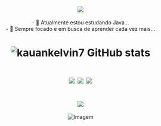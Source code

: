 
<h1 align="center">
<img src="https://readme-typing-svg.herokuapp.com/?font=Righteous&size=35&center=true&vCenter=true&width=500&height=70&duration=4000&lines=Olá!+👋;+Me+chamo+Kauan!;" />
</h1>

<div  align="center" >
  - 🔭 Atualmente estou estudando Java...
  <br>
- 🌱 Sempre focado e em busca de aprender cada vez mais...
</div>
  <h1 align="center">

 ![kauankelvin7 GitHub stats](https://github-readme-stats.vercel.app/api?username=kauankelvin7&show_icons=true&theme=gotham)

</div>
  <h1 align="center">
  <a href="https://www.instagram.com/kauan_kelvin45" target="_blank"><img src="https://img.shields.io/badge/-Instagram-%23E4405F?style=for-the-badge&logo=instagram&logoColor=white" target="_blank"></a>
  <a href = "mailto:kelvinkauan722@gmail.com"><img src="https://img.shields.io/badge/-Gmail-%23333?style=for-the-badge&logo=gmail&logoColor=white" target="_blank"></a>
  <a href="https://www.linkedin.com/in/kauan-kelvin-9069602a5?utm_source=share&utm_campaign=share_via&utm_content=profile&utm_medium=android_app" target="_blank"><img src="https://img.shields.io/badge/-LinkedIn-%230077B5?style=for-the-badge&logo=linkedin&logoColor=white" target="_blank"></a> 
</div>
<br>
<h1 align="center">
<img src="https://readme-typing-svg.herokuapp.com/?font=Righteous&size=35&center=true&vCenter=true&width=500&height=70&duration=4000&lines=OBRIGADO+PELA+ATENÇÃO!;" />
</h1>

<!-- GIF -->
<p align="center">
  <img align="center" src="https://github.com/VariableBee/VariableBee/assets/77739311/4e9f41af-6b57-49a7-b15a-74322e96b4d7" alt="Imagem">
</p>

